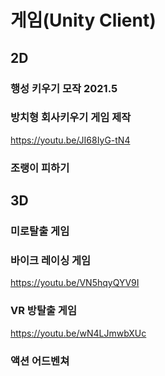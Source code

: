
# 게임(Unity Client)

## 2D

### 행성 키우기 모작 2021.5

### 방치형 회사키우기 게임 제작 
https://youtu.be/JI68IyG-tN4

### 조랭이 피하기 


## 3D

### 미로탈출 게임 


### 바이크 레이싱 게임
https://youtu.be/VN5hqyQYV9I

### VR 방탈출 게임
https://youtu.be/wN4LJmwbXUc

### 액션 어드벤쳐



